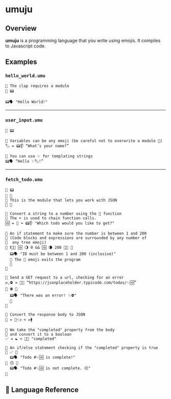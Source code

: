 # umuju

## Overview

**umuju** is a programming language that you write using emojis. It compiles to Javascript code.

## Examples

### `hello_world.umu`

```
💬 The clap requires a module
👏 📟

📟🗣 "Hello World!"
```

---

### `user_input.umu`

```
👏 📟

💬 Variables can be any emoji (be careful not to overwrite a module 😬)
🏷 = 📟👂 “What’s your name?”

💬 You can use ✨ for templating strings
📟🗣 “Hello ✨🏷!”
```

---

### `fetch_todo.umu`

```
👏 📟
👏 📡
💬 This is the module that lets you work with JSON
👏 📇

💬 Convert a string to a number using the 🔢 function
💬 The ⬅️ is used to chain function calls.
🆔 = 🔢 ⬅️ 📟👂 "Which todo would you like to get?"

💬 An if statement to make sure the number is between 1 and 200
💬 (Code blocks and expressions are surrounded by any number of
💬  any tree emoji)
🤔 ❗️🌲🌲 🆔 🌖 0 && 🆔 🌘 200 🌲🌲 🌳
  📟🗣 "ID must be between 1 and 200 (inclusive)"
  💬 The 👋 emoji exits the program
  👋
🌳

💬 Send a GET request to a url, checking for an error
✉️,⛔️ = 📡🤏 “https://jsonplaceholder.typicode.com/todos/✨🆔”
🤔 ⛔️ 🌴
  📟🗣 "There was an error! ✨⛔️"
  👋
🌴

💬 Convert the response body to JSON
📄 = 📇👈 < ✉️🚹

💬 We take the "completed" property from the body
💬 and convert it to a boolean
✅ = ☯️ < 📄🔑 "completed"

💬 An if/else statement checking if the "completed" property is true
🤔 ✅ 🎄
  📟🗣 "Todo #✨🆔 is complete!"
🎄 🙃 🌴
  📟🗣 "Todo #✨🆔 is not complete. 😔"
🌴
```

## 📖 Language Reference
